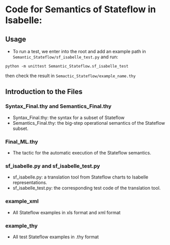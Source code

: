   
# Code for Semantics of Stateflow in Isabelle:

## Usage
* To run a test, we enter into the root and add an example path in ```Semantic_Stateflow/sf_isabelle_test.py``` and run:

```python -m unittest Semantic_Stateflow.sf_isabelle_test```

then check the result in ```Semactic_Stateflow/example_name.thy```

## Introduction to the Files

### Syntax_Final.thy and Semantics_Final.thy
* Syntax_Final.thy: the syntax for a subset of Stateflow
* Semantics_Final.thy: the big-step operational semantics of the Stateflow subset.

### Final_ML.thy
* The tactic for the automatic execution of the Stateflow semantics.

### sf_isabelle.py and sf_isabelle_test.py
* sf_isabelle.py: a translation tool from Stateflow charts to Isabelle representations.
* sf_isabelle_test.py: the corresponding test code of the translation tool.

### example_xml
* All Stateflow examples in xls format and xml format

### example_thy
* All test Stateflow examples in .thy format


